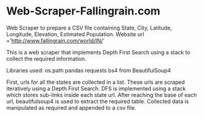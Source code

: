 # Web-Scraper-Fallingrain.com
Web Scraper to prepare a CSV file containing State, City, Latitude, Longitude, Elevation, Estimated Population.
Website url ='http://www.fallingrain.com/world/IN/'

This is a web scraper that implements Depth First Search using a stack to collect the required information.

Libraries used:
os.path
pandas
requests
bs4 from BeautifulSoup4

First, urls for all the states are collected in a list.
These urls are scraped iteratively using a Depth First Search. DFS is implemented using a stack which stores sub-links inside each state url.
After reaching the base of each url, beautifulsoup4 is used to extract the required table.
Collected data is manipulated as required and appended to a csv file.
